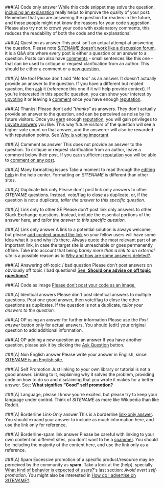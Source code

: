 ###[A] Code only answer
While this code snippet may solve the question, [including an explanation](//meta.stackexchange.com/questions/114762/explaining-entirely-code-based-answers) really helps to improve the quality of your post. Remember that you are answering the question for readers in the future, and those people might not know the reasons for your code suggestion. Please also try not to crowd your code with explanatory comments, this reduces the readability of both the code and the explanations!

###[A] Question as answer
This post isn't an actual attempt at answering the question. Please note [$SITENAME$ doesn't work like a discussion forum](//$SITEURL$/about), it is a Q&A site where every post is either a question or an answer to a question. Posts can also have [comments](//$SITEURL$/help/privileges/comment) - small sentences like this one - that can be used to critique or request clarification from an author. This should be either a comment or a [new question](//$SITEURL$/questions/ask).

###[A] Me too!
Please don't add *"Me too"* as an answer. It doesn't actually provide an answer to the question. If you have a different but related question, then [ask](//$SITEURL$/questions/ask) it (reference this one if it will help provide context). If you're interested in this specific question, you can show your interest by [upvoting](//$SITEURL$/help/privileges/vote-up) it or leaving a [comment](//$SITEURL$/help/privileges/comment) once you have enough [reputation](//$SITEURL$/help/whats-reputation).

###[A] Thanks!
Please don't add _"thanks"_ as answers. They don't actually provide an answer to the question, and can be perceived as noise by its future visitors. Once you [earn](//meta.stackoverflow.com/q/146472) enough [reputation](//$SITEURL$/help/whats-reputation), you will gain privileges to [upvote answers](//$SITEURL$/help/privileges/vote-up) you like. This way future visitors of the question will see a higher vote count on that answer, and the answerer will also be rewarded with reputation points. See [Why is voting important](//$SITEURL$/help/why-vote).

###[A] Comment as answer
This does not provide an answer to the question. To critique or request clarification from an author, leave a comment below their post. If you [earn](//meta.stackoverflow.com/q/146472/169503) sufficient [reputation](//$SITEURL$/help/whats-reputation) you will be able to [comment on any post](//$SITEURL$/help/privileges/comment).

###[A] Many formatting issues
Take a moment to read through the [editing help](//$SITEURL$/editing-help) in the help center. Formatting on $SITENAME$ is different than other sites.

###[A] Duplicate link only
Please don't post link only answers to other $SITENAME$ questions. Instead, vote/flag to close as duplicate, or, if the question is not a duplicate, *tailor the answer to this specific question.*

###[A] Link only to other SE
Please don't post link only answers to other Stack Exchange questions. Instead, include the essential portions of the answer here, and *tailor the answer to this specific question.*

###[A] Link only answer
A link to a potential solution is always welcome, but please [add context around the link](//meta.stackoverflow.com/a/8259/169503) so your fellow users will have some idea what it is and why it’s there. Always quote the most relevant part of an important link, in case the target site is unreachable or goes permanently offline. Take into account that being _barely more than a link to an external site_ is a possible reason as to [Why and how are some answers deleted?](//$SITEURL$/help/deleted-answers).

###[A] Answering off-topic / bad question
Please don't post answers on obviously off topic / bad questions! [See: **Should one advise on off topic questions?**](//meta.stackoverflow.com/q/276572/1768232)

###[A] Code as image
[Please don't post your code as an image.](//meta.stackoverflow.com/q/285551/3933332)

###[A] Identical answers
Please don't post identical answers to multiple questions. Post one good answer, then vote/flag to close the other questions as duplicates. If the question is not a duplicate, *tailor your answers to the question.*

###[A] OP using an answer for further information
Please use the *Post answer* button only for actual answers. You should [edit] your original question to add additional information.

###[A] OP adding a new question as an answer
If you have another question, please ask it by clicking the [Ask Question](//$SITEURL$/questions/ask) button.

###[A] Non English answer
Please write your answer in English, since [$SITENAME$ is an English site.](//meta.stackexchange.com/q/13676)

###[A] Self Promotion
Just linking to your own library or tutorial is not a good answer. Linking to it, explaining why it solves the problem, providing code on how to do so and disclaiming that you wrote it makes for a better answer. See: [**What signifies “Good” self promotion?**](//meta.stackexchange.com/q/182212/200235)

###[A] Language, please
I know you're excited, but please try to keep your language under control. Think of $SITENAME$ as more like Wikipedia than like Reddit.

###[A] Borderline Link-Only answer
This is a borderline [link-only answer](//meta.stackexchange.com/q/8231/213671). You should expand your answer to include as much information here, and use the link only for reference.

###[A] Borderline-spam link answer
Please be careful with linking to your own content on different sites, you don't want to be a [spammer](//$SITEURL$/help/promotion). You should be including the majority of the content here, and use the link only as a reference.

###[A] Spam
Excessive promotion of a specific product/resource may be perceived by the community as **spam**. Take a look at the [help], specially [What kind of behavior is expected of users?](//$SITEURL$/help/behavior)'s last section: _Avoid overt self-promotion_. You might also be interested in [How do I advertise on $SITENAME$?](//$SITEURL$/help/advertising).
